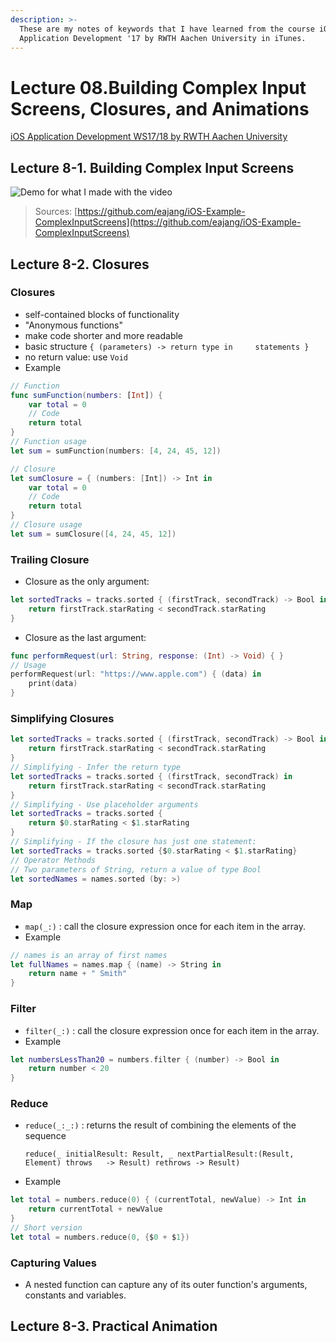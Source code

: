 ```yaml
---
description: >-
  These are my notes of keywords that I have learned from the course iOS
  Application Development '17 by RWTH Aachen University in iTunes.
---
```


# Lecture 08.Building Complex Input Screens, Closures, and Animations

 [iOS Application Development WS17/18 by RWTH Aachen University](https://itunes.apple.com/jm/course/ios-application-development-ws17-18/id1288558355)​

## Lecture 8-1. Building Complex Input Screens

![Demo for what I made with the video](../../.gitbook/assets/screencast-2019-09-17-17-14-13.gif)

> Sources: [https://github.com/eajang/iOS-Example-ComplexInputScreens](https://github.com/eajang/iOS-Example-ComplexInputScreens)

## Lecture 8-2. Closures

### Closures

* self-contained blocks of functionality
* "Anonymous functions"
* make code shorter and more readable
* basic structure `{ (parameters) -> return type in     statements }`
* no return value: use `Void`
* Example

```swift
// Function
func sumFunction(numbers: [Int]) {
    var total = 0
    // Code
    return total
}
// Function usage
let sum = sumFunction(numbers: [4, 24, 45, 12])

// Closure
let sumClosure = { (numbers: [Int]) -> Int in
    var total = 0
    // Code
    return total
}
// Closure usage
let sum = sumClosure([4, 24, 45, 12])
```

### Trailing Closure

* Closure as the only argument:

```swift
let sortedTracks = tracks.sorted { (firstTrack, secondTrack) -> Bool in
    return firstTrack.starRating < secondTrack.starRating
}
```

* Closure as the last argument:

```swift
func performRequest(url: String, response: (Int) -> Void) { }
// Usage
performRequest(url: "https://www.apple.com") { (data) in
    print(data)
}
```

### Simplifying Closures

```swift
let sortedTracks = tracks.sorted { (firstTrack, secondTrack) -> Bool in
    return firstTrack.starRating < secondTrack.starRating
}
// Simplifying - Infer the return type
let sortedTracks = tracks.sorted { (firstTrack, secondTrack) in
    return firstTrack.starRating < secondTrack.starRating
}
// Simplifying - Use placeholder arguments
let sortedTracks = tracks.sorted {
    return $0.starRating < $1.starRating
}
// Simplifying - If the closure has just one statement:
let sortedTracks = tracks.sorted {$0.starRating < $1.starRating}
// Operator Methods
// Two parameters of String, return a value of type Bool
let sortedNames = names.sorted (by: >)
```

### Map

* `map(_:)`  : call the closure expression once for each item in the array.
* Example

```swift
// names is an array of first names
let fullNames = names.map { (name) -> String in
    return name + " Smith"
}
```

### Filter

* `filter(_:)` : call the closure expression once for each item in the array.
* Example

```swift
let numbersLessThan20 = numbers.filter { (number) -> Bool in
    return number < 20
}
```

### Reduce

* `reduce(_:_:)` : returns the result of combining the elements of the sequence

  `reduce(_ initialResult: Result, _ nextPartialResult:(Result, Element) throws  
  -> Result) rethrows -> Result)`

* Example

```swift
let total = numbers.reduce(0) { (currentTotal, newValue) -> Int in
    return currentTotal + newValue
}
// Short version
let total = numbers.reduce(0, {$0 + $1})
```

###  Capturing Values

* A nested function can capture any of its outer function's arguments, constants and variables.

## Lecture 8-3. Practical Animation



